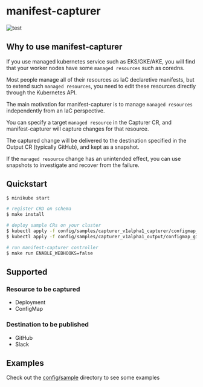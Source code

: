 # manifest-capturer
![test](https://github.com/terakoya76/manifest-capturer/workflows/test/badge.svg)

## Why to use manifest-capturer
If you use managed kubernetes service such as EKS/GKE/AKE, you will find that your worker nodes have some `managed resources` such as coredns.

Most people manage all of their resources as IaC declaretive manifests, but to extend such `managed resources`, you need to edit these resources directly through the Kubernetes API.

The main motivation for manifest-capturer is to manage `managed resources` independently from an IaC perspective.

You can specify a target `managed resource` in the Capturer CR, and manifest-capturer will capture changes for that resource.

The captured change will be delivered to the destination specified in the Output CR (typically GitHub), and kept as a snapshot.

If the `managed resource` change has an unintended effect, you can use snapshots to investigate and recover from the failure.

## Quickstart
```bash
$ minikube start

# register CRD on schema
$ make install

# deploy sample CRs on your cluster
$ kubectl apply -f config/samples/capturer_v1alpha1_capturer/configmap_capturer.yaml -n kube-system
$ kubectl apply -f config/samples/capturer_v1alpha1_output/configmap_github_output.yaml -n kube-system

# run manifest-capturer controller
$ make run ENABLE_WEBHOOKS=false
```

## Supported
### Resource to be captured
* Deployment
* ConfigMap

### Destination to be published
* GitHub
* Slack

## Examples
Check out the [config/sample](https://github.com/terakoya76/manifest-capturer/config/samples) directory to see some examples
